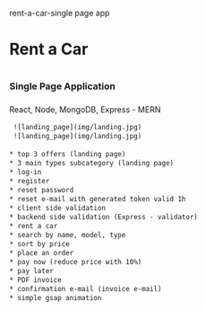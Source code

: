 rent-a-car-single page app
 # Rent a Car <h1>
 ### Single Page Application <h3>

 React, Node, MongoDB, Express - MERN

	 ![landing_page](img/landing.jpg)
	 ![landing_page](img/landing.jpg)

	* top 3 offers (landing page)
	* 3 main types subcategory (landing page)
	* log-in
	* register
	* reset password
	* reset e-mail with generated token valid 1h
	* client side validation
	* backend side validation (Express - validator)
	* rent a car 
	* search by name, model, type
	* sort by price
	* place an order
	* pay now (reduce price with 10%)
	* pay later
	* PDF invoice
	* confirmation e-mail (invoice e-mail)
	* simple gsap animation

